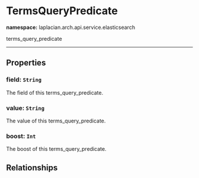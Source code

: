 # **TermsQueryPredicate**
**namespace:** laplacian.arch.api.service.elasticsearch

terms_query_predicate



---

## Properties

### field: `String`
The field of this terms_query_predicate.

### value: `String`
The value of this terms_query_predicate.

### boost: `Int`
The boost of this terms_query_predicate.

## Relationships